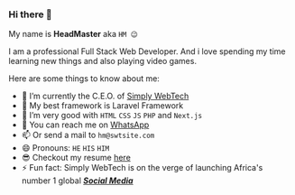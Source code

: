 ### Hi there 👋


My name is **HeadMaster** aka `HM 😉`

I am a professional Full Stack Web Developer. And i love spending my time learning new things and also playing video games.

Here are some things to know about me:

- 🔭 I’m currently the C.E.O. of [Simply WebTech](https://swtsite.com)
- 🌱 My best framework is Laravel Framework
- 👯 I’m very good with `HTML` `CSS` `JS` `PHP` and `Next.js`
- 💬 You can reach me on [WhatsApp](https://wa.me/18052856447)
- 📫 Or send a mail to `hm@swtsite.com`
- 😄 Pronouns: `HE` `HIS` `HIM`
- 😎 Checkout my resume [here](https://headmaster.fun)
- ⚡ Fun fact: Simply WebTech is on the verge of launching Africa's number 1 global **_[Social Media](https://klicksweb.net)_**

